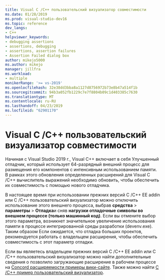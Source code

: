 ```yaml
---
title: Visual C /C++ пользовательский визуализатор совместимости
ms.date: 01/28/2019
ms.prod: visual-studio-dev16
ms.topic: reference
dev_langs:
- C++
helpviewer_keywords:
- debugging assertions
- assertions, debugging
- assertions, assertion failures
- Assertion Failed dialog box
author: mikejo5000
ms.author: mikejo
manager: jillfra
ms.workload:
- multiple
monikerRange: '>= vs-2019'
ms.openlocfilehash: 32e38dd3bba8a1127d8756972b73e8b47a514f1b
ms.sourcegitcommit: 94b3a052fb1229c7e7f8804b09c1d403385c7630
ms.translationtype: MT
ms.contentlocale: ru-RU
ms.lasthandoff: 04/23/2019
ms.locfileid: "62901170"
---
```

# <a name="visual-cc-custom-visualizer-compatibility"></a>Visual C /C++ пользовательский визуализатор совместимости

Начиная с Visual Studio 2019 г., Visual C++ включает в себя Улучшенный отладчик, который использует 64-разрядный внешний процесс для размещения его компонентов с интенсивным использованием памяти. В рамках этого обновления определенных расширений для Visual C /C++ вычислитель выражений необходимо обновить, чтобы обеспечить их совместимость с помощью нового отладчика.

В настоящее время при использовании прежних версий C /C++ EE addin или C /C++ пользовательский визуализатор можно отключить использование этого внешнего процесса, выбрав **средства** > **параметры**  >  **Отладка**и сняв **нагрузки отладочные символы во внешнем процессе (только машинный код)**. Если вы отмените выбор этого параметра, возникнет значительное увеличение использования памяти в процессе интегрированной среды разработки (devenv.exe). Таким образом Если ожидается, что отладка больших проектов, рекомендуется работать с владельцем расширения, чтобы обеспечить совместимость с этот параметр отладки.

Если вы являетесь владельцем прежних версий C /C++ EE addin или C /C++ пользовательский визуализатор можно найти дополнительные сведения о позволило загружающие расширение в рабочем процессе на [Concord расширяемости примеры вики-сайте](https://github.com/Microsoft/ConcordExtensibilitySamples/wiki/Worker-Process-Remoting). Также можно найти [C /C++ пример пользовательский визуализатор](https://github.com/Microsoft/ConcordExtensibilitySamples/tree/master/CppCustomVisualizer).